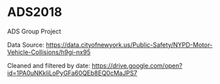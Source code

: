 # ADS2018
ADS Group Project

Data Source: https://data.cityofnewyork.us/Public-Safety/NYPD-Motor-Vehicle-Collisions/h9gi-nx95

Cleaned and filtered by date: https://drive.google.com/open?id=1PA0uNKkliLoPyGFa60QEb8EQ0cMaJPS7
